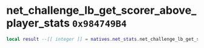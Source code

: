 # net_challenge_lb_get_scorer_above_player_stats `0x984749B4`

```lua
local result --[[ integer ]] = natives.net_stats.net_challenge_lb_get_scorer_above_player_stats(_unk0 --[[ integer ]])
```